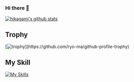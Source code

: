 ### Hi there 👋

<!--
**hikagami0210/hikagami0210** is a ✨ _special_ ✨ repository because its `README.md` (this file) appears on your GitHub profile.

Here are some ideas to get you started:

- 🔭 I’m currently working on ...
- 🌱 I’m currently learning ...
- 👯 I’m looking to collaborate on ...
- 🤔 I’m looking for help with ...
- 💬 Ask me about ...
- 📫 How to reach me: ...
- 😄 Pronouns: ...
- ⚡ Fun fact: ...
-->

<!--[![My Qiita contributions](https://qiita-badge.apiapi.app/s/mono0926/contributions.svg)](http://qiita.com/mono0926) -->

[![hikagami's github stats](https://github-readme-stats.vercel.app/api?username=hikagami0210)](https://github.com/anuraghazra/github-readme-stats)
## Trophy
[![trophy](https://github-profile-trophy.vercel.app/?username=hikagami0210&theme=onedark&rank=-C,-B,-?)](https://github.com/ryo-ma/github-profile-trophy)

## My Skill
[![My Skills](https://skillicons.dev/icons?i=flutter,dart,firebase,react,typescript)](https://skillicons.dev)
